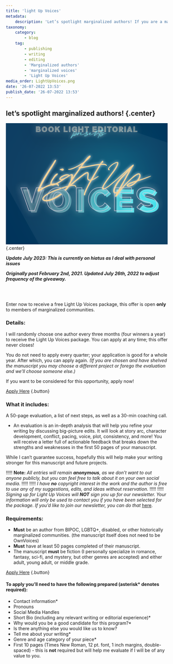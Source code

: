```yaml
---
title: 'light Up Voices'
metadata:
    description: 'Let’s spotlight marginalized authors! If you are a marginalized author, enter now to receive a 50 page evaluation on your manuscript.'
taxonomy:
    category:
        - blog
    tag:
        - publishing
        - writing
        - editing
        - 'Marginalized authors'
        - 'marginalized voices'
        - 'Light Up Voices'
media_order: LightUpVoices.png
date: '26-07-2022 13:53'
publish_date: '26-07-2022 13:53'
---
```


## let’s spotlight marginalized authors! {.center}

![Light Up Voices](LightUpVoices.png?cropResize=700,700){.center}

_**Update July 2023: This is currently on hiatus as I deal with personal issues**_

_**Originally post February 2nd, 2021. Updated July 26th, 2022 to adjust frequency of the giveaway.**_

</br>
</br>

Enter now to receive a free Light Up Voices package, this offer is open **only** to members of marginalized communities.

### Details: 

I will randomly choose one author every three months (four winners a year) to receive the Light Up Voices package. You can apply at any time; this offer never closes!

You do not need to apply every quarter; your application is good for a whole year. After which, you can apply again. _(If you are chosen and have shelved the manuscript you may choose a different project or forego the evaluation and we’ll choose someone else.)_

If you want to be considered for this opportunity, apply now!

[Apply Here](https://forms.gle/ACdAMBCr54vDtixE8?target=_blank) {.button}

### What it includes: 

A 50-page evaluation, a list of next steps, as well as a 30-min coaching call. 

 * An evaluation is an in-depth analysis that will help you refine your writing by discussing big-picture edits. It will look at story arc, character development, conflict, pacing, voice, plot, consistency, and more! You will receive a letter full of actionable feedback that breaks down the strengths and weaknesses in the first 50 pages of your manuscript.

While I can’t guarantee success, hopefully this will help make your writing stronger for this manuscript and future projects.

!!!!! **Note:** _All entries will remain **anonymous**, as we don’t want to out anyone publicly, but you can feel free to talk about it on your own social media._
!!!!! 
!!!!! _I have **no** copyright interest in the work and the author is free to use any of my suggestions, edits, and ideas without reservation._
!!!!! 
!!!!! _Signing up for Light Up Voices will **NOT** sign you up for our newsletter. Your information will only be used to contact you if you have been selected for the package. If you’d like to join our newsletter, you can do that_ [here](http://eepurl.com/dk655n?target=_blank).


### Requirements: 

 * **Must** be an author from BIPOC, LGBTQ+, disabled, or other historically marginalized communities. (the manuscript itself does not need to be OwnVoices)
 * **Must** have at least 50 pages completed of their manuscript. 
 * The manuscript **must** be fiction (I personally specialize in romance, fantasy, sci-fi, and mystery, but other genres are accepted) and either adult, young adult, or middle grade. 

[Apply Here](https://forms.gle/ACdAMBCr54vDtixE8?target=_blank) {.button}

#### **To apply you’ll need to have the following prepared (asterisk\* denotes required):**

 * Contact information*
 * Pronouns
 * Social Media Handles
 * Short Bio (including any relevant writing or editorial experience)*
 * Why would you be a good candidate for this program?*
 * Is there anything else you would like us to know?
 * Tell me about your writing*
 * Genre and age category of your piece*
 * First 10 pages (Times New Roman, 12 pt. font, 1 inch margins, double-spaced) - this is **not** required but will help me evaluate if I will be of any value to you.